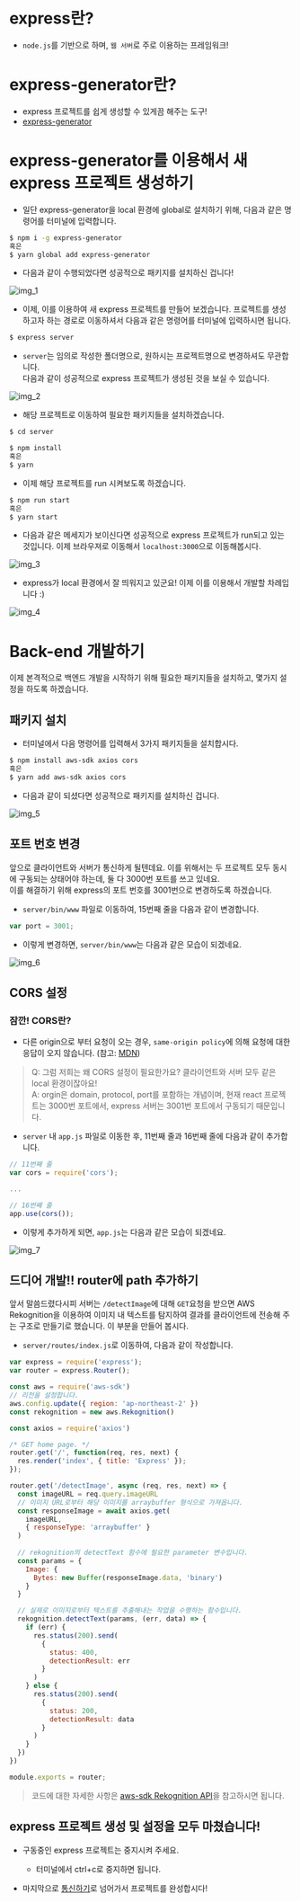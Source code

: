 # express란?

- `node.js`를 기반으로 하며, `웹 서버`로 주로 이용하는 프레임워크!

# express-generator란?

- express 프로젝트를 쉽게 생성할 수 있게끔 해주는 도구!
- [express-generator](https://github.com/expressjs/generator)

# express-generator를 이용해서 새 express 프로젝트 생성하기

- 일단 express-generator을 local 환경에 global로 설치하기 위해, 다음과 같은 명령어를 터미널에 입력합니다.

```bash
$ npm i -g express-generator
혹은
$ yarn global add express-generator
```

- 다음과 같이 수행되었다면 성공적으로 패키지를 설치하신 겁니다!

![img_1](./images/1.png)

- 이제, 이를 이용하여 새 express 프로젝트를 만들어 보겠습니다. 프로젝트를 생성하고자 하는 경로로 이동하셔서 다음과 같은 명령어를 터미널에 입력하시면 됩니다.

```bash
$ express server
```

- `server`는 임의로 작성한 폴더명으로, 원하시는 프로젝트명으로 변경하셔도 무관합니다.  
다음과 같이 성공적으로 express 프로젝트가 생성된 것을 보실 수 있습니다.

![img_2](./images/2.png)

- 해당 프로젝트로 이동하여 필요한 패키지들을 설치하겠습니다.

```bash
$ cd server

$ npm install
혹은
$ yarn
```

- 이제 해당 프로젝트를 run 시켜보도록 하겠습니다.

```bash
$ npm run start
혹은
$ yarn start
```

- 다음과 같은 메세지가 보이신다면 성공적으로 express 프로젝트가 run되고 있는 것입니다. 이제 브라우져로 이동해서 `localhost:3000`으로 이동해봅시다.

![img_3](./images/3.png)

- express가 local 환경에서 잘 띄워지고 있군요! 이제 이를 이용해서 개발할 차례입니다 :)

![img_4](./images/4.png)

# Back-end 개발하기

이제 본격적으로 백엔드 개발을 시작하기 위해 필요한 패키지들을 설치하고, 몇가지 설정을 하도록 하겠습니다.  

## 패키지 설치

- 터미널에서 다음 명령어를 입력해서 3가지 패키지들을 설치합시다.

```bash
$ npm install aws-sdk axios cors
혹은
$ yarn add aws-sdk axios cors
```

- 다음과 같이 되셨다면 성공적으로 패키지를 설치하신 겁니다.

![img_5](./images/5.png)

## 포트 번호 변경

앞으로 클라이언트와 서버가 통신하게 될텐데요. 이를 위해서는 두 프로젝트 모두 동시에 구동되는 상태어야 하는데, 둘 다 3000번 포트를 쓰고 있네요.  
이를 해결하기 위해 express의 포트 번호를 3001번으로 변경하도록 하겠습니다.

- `server/bin/www` 파일로 이동하여, 15번째 줄을 다음과 같이 변경합니다.

```javascript
var port = 3001;
```

- 이렇게 변경하면, `server/bin/www`는 다음과 같은 모습이 되겠네요.

![img_6](./images/6.png)

## CORS 설정

### 잠깐! CORS란?

- 다른 origin으로 부터 요청이 오는 경우, `same-origin policy`에 의해 요청에 대한 응답이 오지 않습니다. (참고: [MDN](https://developer.mozilla.org/en-US/docs/Web/HTTP/CORS))
> Q: 그럼 저희는 왜 CORS 설정이 필요한가요? 클라이언트와 서버 모두 같은 local 환경이잖아요!  
A: orgin은 domain, protocol, port를 포함하는 개념이며, 현재 react 프로젝트는 3000번 포트에서, express 서버는 3001번 포트에서 구동되기 때문입니다.  

- `server` 내 `app.js` 파일로 이동한 후, 11번째 줄과 16번째 줄에 다음과 같이 추가합니다.

```javascript
// 11번째 줄
var cors = require('cors');

...

// 16번째 줄
app.use(cors());
```

- 이렇게 추가하게 되면, `app.js`는 다음과 같은 모습이 되겠네요.

![img_7](./images/7.png)

## 드디어 개발!! router에 path 추가하기
앞서 말씀드렸다시피 서버는 `/detectImage`에 대해 `GET`요청을 받으면 AWS Rekognition을 이용하여 이미지 내 텍스트를 탐지하여 결과를 클라이언트에 전송해 주는 구조로 만들기로 했습니다. 이 부분을 만들어 봅시다.

- `server/routes/index.js`로 이동하여, 다음과 같이 작성합니다.

```javascript
var express = require('express');
var router = express.Router();

const aws = require('aws-sdk')
// 리전을 설정합니다.
aws.config.update({ region: 'ap-northeast-2' })
const rekognition = new aws.Rekognition()

const axios = require('axios')

/* GET home page. */
router.get('/', function(req, res, next) {
  res.render('index', { title: 'Express' });
});

router.get('/detectImage', async (req, res, next) => {
  const imageURL = req.query.imageURL
  // 이미지 URL로부터 해당 이미지를 arraybuffer 형식으로 가져옵니다.
  const responseImage = await axios.get(
    imageURL,
    { responseType: 'arraybuffer' }
  )
  
  // rekognition의 detectText 함수에 필요한 parameter 변수입니다.
  const params = {
    Image: {
      Bytes: new Buffer(responseImage.data, 'binary')
    }
  }

  // 실제로 이미지로부터 텍스트를 추출해내는 작업을 수행하는 함수입니다.
  rekognition.detectText(params, (err, data) => {
    if (err) {
      res.status(200).send(
        {
          status: 400,
          detectionResult: err
        }
      )
    } else {
      res.status(200).send(
        {
          status: 200,
          detectionResult: data
        }
      )
    }
  })
})

module.exports = router;
```

> 코드에 대한 자세한 사항은 [aws-sdk Rekognition API](https://docs.aws.amazon.com/AWSJavaScriptSDK/latest/AWS/Rekognition.html)을 참고하시면 됩니다.

## express 프로젝트 생성 및 설정을 모두 마쳤습니다!

- 구동중인 express 프로젝트는 중지시켜 주세요.
  - 터미널에서 ctrl+c로 중지하면 됩니다.
  
- 마지막으로 [통신하기](../3_connect/README.md)로 넘어가서 프로젝트를 완성합시다!
